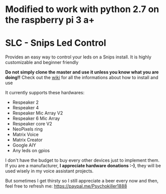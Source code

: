 # Modified to work with python 2.7 on the raspberry pi 3 a+

# SLC - Snips Led Control
Provides an easy way to control your leds on a Snips install. It is highly customizable and beginner friendly

**Do not simply clone the master and use it unless you know what you are doing!!** Check out the [wiki](https://github.com/Psychokiller1888/snipsLedControl/wiki) for all the informations about how to install and use

It currently supports these hardwares:
- Respeaker 2
- Respeaker 4
- Respeaker Mic Array V2
- Respeaker 6 Mic Array
- Respeaker core V2
- NeoPixels ring
- Matrix Voice
- Matrix Creator
- Google AIY
- Any leds on gpios

I don't have the budget to buy every other devices just to implement them. If you are a manufacturer, **I appreciate hardware donations :-)**, they will be used wisely in my voice assistant projects.

But sometimes I get thirsty so I still appreciate a beer every now and then, feel free to refresh me: https://paypal.me/Psychokiller1888

